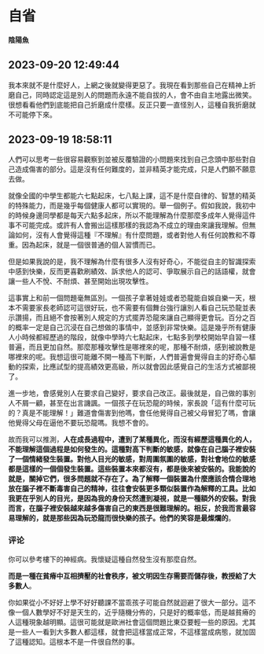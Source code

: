 # 自省

#### 陰陽魚

## 2023-09-20 12:49:44

我本來就不是什麼好人，上網之後就變得更惡了。我現在看到那些自己在精神上折磨自己，同時認定這是別人的問題而永遠不能自拔的人，會不由自主地露出微笑。很想看看他們到底能把自己折磨成什麼樣。反正只要一直怪別人，這種自我折磨就不可能停下來。

## 2023-09-19 18:58:11 

人們可以思考一些很容易觀察到並被反覆驗證的小問題來找到自己念頭中那些對自己造成傷害的部分。這是沒有任何難度的，並非精英才能完成，只是人們願不願意去做。

就像全國的中學生都能六七點起床，七八點上課，這不是什麼自律的、智慧的精英的特殊能力，而是幾乎每個健康人都可以實現的。舉一個例子。假如我說，我初中的時候身邊同學都是每天六點多起床，所以不能理解為什麼那麼多成年人覺得這件事不可能完成。或許有人會搬出這樣那樣的我認為不成立的理由來讓我理解。但無論如何，沒有人會覺得這種『不理解』有什麼問題，或者對他人有任何說教和不尊重。因為起床，就是一個很普通的個人習慣而已。

但是如果我說的是，我不理解為什麼有很多人沒有好奇心，不能從自主的智識探索中感到快樂，反而更喜歡刷績效、訴求他人的認可、爭取展示自己的話語權，就會讓一些人不悅、不耐煩、甚至開始出現攻擊性。

這事實上和前一個問題毫無區別。一個孩子拿著娃娃或者恐龍能自娛自樂一天，根本不需要家長老師認可這很好玩，也不需要有個舞台強行讓別人看自己玩恐龍並表示讚揚，而且絕不會按著別人規定的方式擺弄恐龍來讓自己顯得更會玩。百分之百的概率一定是自己沉浸在自己想做的事情中，並感到非常快樂。這是幾乎所有健康人小時候都經歷過的階段，就像中學時六七點起床，七點多到學校開始早自習一樣普遍，而且更加自然。那麼那種攻擊性是哪裡來的呢，那種不耐煩，感到被說教是哪裡來的呢。我想這很可能離不開一種高下判斷，人們普遍會覺得自主的好奇心驅動的探索，比應試型的提高績效更高級，所以就會因此感覺自己的生活方式被鄙視了。

進一步地，會感覺別人在要求自己變好，要求自己改正。最後就是，自己做的事別人不屑一顧，甚至在出言譏諷。一個孩子在玩恐龍的時候，家長說「這有什麼可玩的？真是不能理解！」難道會傷害到他嗎，會任他覺得自己被父母冒犯了嗎，會讓他覺得父母在逼他不要玩恐龍嗎。我想不會的。

故而我可以推測，**人在成長過程中，遭到了某種異化，而沒有經歷這種異化的人，不能理解這個過程是如何發生的。這種對高下判斷的敏感，就像在自己腦子裡安裝了一個情緒發生裝置。對他人目光的敏感，對周圍氛圍的敏感，對社會地位的敏感都是這樣的一個個發生裝置。這些裝置本來都沒有，都是後來被安裝的。我能說的就是，關掉它們，很多問題就不存在了。為了解釋一個裝置為什麼應該合情合理地放在腦子裡不斷毒害自己的精神，往往會安裝更多類似裝置作為解釋的工具。比如我更在乎別人的目光，是因為我的身份天然遭到凝視，就是一種額外的安裝。對我而言，在腦子裡安裝越來越多傷害自己的東西是很難理解的。相反，於我而言最容易理解的，就是那些因為玩恐龍而很快樂的孩子。他們的笑容是最燦爛的**。

### 评论

你可以參考樓下的神經病。我懷疑這種自然發生沒有那麼自然。

**而是一種在貧瘠中互相擠壓的社會秩序，被文明因生存需要而儲存後，教授給了大多數人**。

你如果從小不好好上學不好好聽課不當乖孩子可能自然就迴避了很大一部分。這不像一個人數學好不好是天生的，近乎隨機分佈的，只是好的概率低，而是越貧瘠的人這種現象越明顯。這很可能就是歐洲社會這個問題比東亞要輕一些的原因。尤其是一些人一看到大多數人都這樣，就會把這樣當成正常，不這樣當成病態，就加固了這種認知。這根本不是一件很自然的事。

